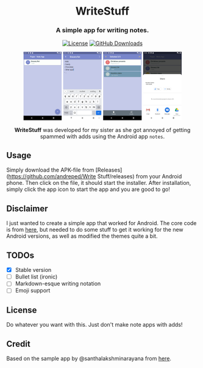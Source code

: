 <div align="center">
<h1 align="center">WriteStuff</h1>
<h3 align="center">A simple app for writing notes.</h3>

[![License](https://img.shields.io/badge/License-MIT-green.svg)](https://opensource.org/licenses/MIT)
[![GitHub Downloads](https://img.shields.io/github/downloads/SINTEFMedtek/FAST-Pathology/total?label=GitHub%20downloads&logo=github)](https://github.com/SINTEFMedtek/FAST-Pathology/releases)

<p align="center" width="100%">
<img src="assets/home.png" width="20%"> <img src="assets/edit.png" width="20%"> <img src="assets/select.png" width="20%"> <img src="assets/share.png" width="20%">
</p>
 
**WriteStuff** was developed for my sister as she got annoyed of getting spammed with adds using the Android app `notes`.

</div>

## Usage
Simply download the APK-file from [Releases](https://github.com/andreped/Write Stuff/releases) from your Android phone. Then click on the file, it should start the installer. After installation, simply click the app icon to start the app and you are good to go!

## Disclaimer
I just wanted to create a simple app that worked for Android. The core code is from [here](https://github.com/santhalakshminarayana/zehero-note), but needed to do some stuff to get it working for the new Android versions, as well as modified the themes quite a bit.

## TODOs
- [x] Stable version
- [ ] Bullet list (ironic)
- [ ] Markdown-esque writing notation
- [ ] Emoji support

## License
Do whatever you want with this. Just don't make note apps with adds!

## Credit
Based on the sample app by @santhalakshminarayana from [here](https://github.com/santhalakshminarayana/zehero-note).
